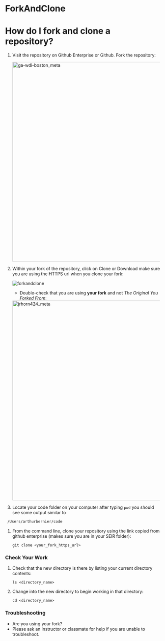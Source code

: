 # ForkAndClone

How do I fork and clone a repository?
=====================================

1. Visit the repository on Github Enterprise or Github. Fork the repository:
    
    <img width="650" alt="ga-wdi-boston_meta" src="https://cloud.githubusercontent.com/assets/388761/10289480/724c1d56-6b6c-11e5-9c34-cf0138658d0c.png">

1. Within your fork of the repository, click on Clone or Download make sure you are using the HTTPS url when you clone your fork:

    ![forkandclone](https://media.git.generalassemb.ly/user/5694/files/48b96d80-d09f-11e9-93a4-e7a8ca755f5d)

    - Double-check that you are using **your fork** and not _The Original You Forked From_:

    <img width="650" alt="jrhorn424_meta" src="https://cloud.githubusercontent.com/assets/388761/10289547/e02c1dc6-6b6c-11e5-9c26-a33f09a891f8.png">
1. Locate your code folder on your computer after typing `pwd` you should see some output similar to 
  ```bash
   /Users/arthurbernier/code
  ```
1. From the command line, clone your repository using the link copied from github enterprise (makes sure you are in your SEIR folder):
    ```
    git clone <your_fork_https_url>
    ```
### Check Your Work

1. Check that the new directory is there by listing your current directory contents:
   ```
   ls <directory_name>
   ``` 

1. Change into the new directory to begin working in that directory:
   ```
   cd <directory_name>
   ```

### Troubleshooting 
 - Are you using your fork? 
 - Please ask an instructor or classmate for help if you are unable to troubleshoot.
